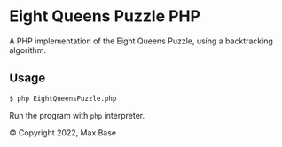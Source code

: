 # Eight Queens Puzzle PHP

A PHP implementation of the Eight Queens Puzzle, using a backtracking algorithm.

## Usage

```bash
$ php EightQueensPuzzle.php
```

Run the program with `php` interpreter.

© Copyright 2022, Max Base
